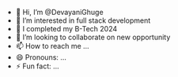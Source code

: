 - 👋 Hi, I’m @DevayaniGhuge
- 👀 I’m interested in full stack development
- 🌱 I completed my B-Tech 2024
- 💞️ I’m looking to collaborate on new opportunity
- 📫 How to reach me ...
- 😄 Pronouns: ...
- ⚡ Fun fact: ...

<!---
DevayaniGhuge/DevayaniGhuge is a ✨ special ✨ repository because its `README.md` (this file) appears on your GitHub profile.
You can click the Preview link to take a look at your changes.
--->
